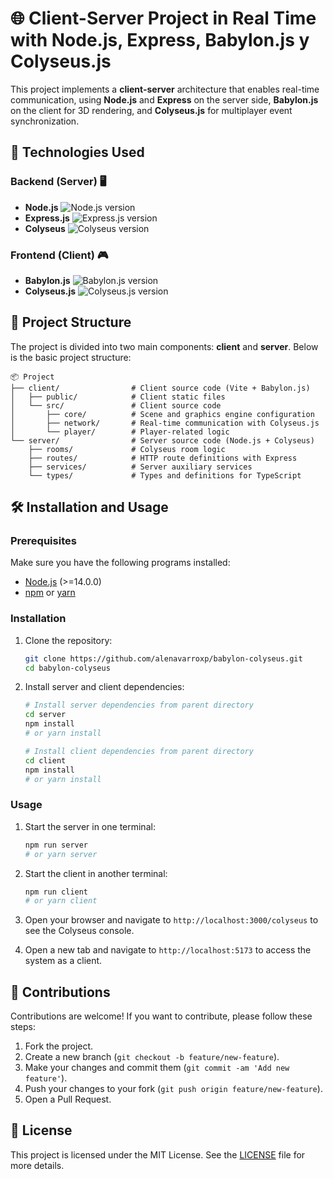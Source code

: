 # 🌐 Client-Server Project in Real Time with Node.js, Express, Babylon.js y Colyseus.js

This project implements a **client-server** architecture that enables real-time communication, using **Node.js** and **Express** on the server side, **Babylon.js** on the client for 3D rendering, and **Colyseus.js** for multiplayer event synchronization.

## 🚀 Technologies Used

### Backend (Server) 🖥️
- **Node.js** ![Node.js version](https://img.shields.io/badge/Node.js-%3E%3D14.0.0-green)
- **Express.js** ![Express.js version](https://img.shields.io/badge/Express.js-%5E4.17.1-blue)
- **Colyseus** ![Colyseus version](https://img.shields.io/badge/Colyseus-0.15.17-yellow)

### Frontend (Client) 🎮
- **Babylon.js** ![Babylon.js version](https://img.shields.io/badge/Babylon.js-7.26.2-orange)
- **Colyseus.js** ![Colyseus.js version](https://img.shields.io/badge/Colyseus.js-0.15.26-yellow)

## 📁 Project Structure

The project is divided into two main components: **client** and **server**. Below is the basic project structure:

```
📦 Project
├── client/                # Client source code (Vite + Babylon.js)
│   ├── public/            # Client static files
│   └── src/               # Client source code
│       ├── core/          # Scene and graphics engine configuration
│       ├── network/       # Real-time communication with Colyseus.js
│       └── player/        # Player-related logic
└── server/                # Server source code (Node.js + Colyseus)
    ├── rooms/             # Colyseus room logic
    ├── routes/            # HTTP route definitions with Express
    ├── services/          # Server auxiliary services
    └── types/             # Types and definitions for TypeScript
```

## 🛠️ Installation and Usage

### Prerequisites

Make sure you have the following programs installed:

- [Node.js](https://nodejs.org/) (>=14.0.0)
- [npm](https://www.npmjs.com/) or [yarn](https://yarnpkg.com/)

### Installation

1. Clone the repository:

    ```bash
    git clone https://github.com/alenavarroxp/babylon-colyseus.git
    cd babylon-colyseus
    ```

2. Install server and client dependencies:

    ```bash
    # Install server dependencies from parent directory
    cd server
    npm install
    # or yarn install

    # Install client dependencies from parent directory
    cd client
    npm install
    # or yarn install
    ```

### Usage

1. Start the server in one terminal:

    ```bash
    npm run server
    # or yarn server
    ```

2. Start the client in another terminal:

    ```bash
    npm run client
    # or yarn client
    ```

3. Open your browser and navigate to `http://localhost:3000/colyseus` to see the Colyseus console.
4. Open a new tab and navigate to `http://localhost:5173` to access the system as a client.

## 🤝 Contributions

Contributions are welcome! If you want to contribute, please follow these steps:

1. Fork the project.
2. Create a new branch (`git checkout -b feature/new-feature`).
3. Make your changes and commit them (`git commit -am 'Add new feature'`).
4. Push your changes to your fork (`git push origin feature/new-feature`).
5. Open a Pull Request.

## 📜 License

This project is licensed under the MIT License. See the [LICENSE](LICENSE) file for more details.

